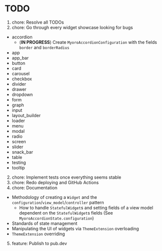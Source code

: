 # TODO

1. chore: Resolve all TODOs
1. chore: Go through every widget showcase looking for bugs

- accordion
  - (**IN PROGRESS**) Create `MyoroAccordionConfiguration` with the fields `border` and `borderRadius`
- app
- app_bar
- button
- card
- carousel
- checkbox
- divider
- drawer
- dropdown
- form
- graph
- input
- layout_builder
- loader
- menu
- modal
- radio
- screen
- slider
- snack_bar
- table
- testing
- tooltip

2. chore: Implement tests once everything seems stable
3. chore: Redo deploying and GitHub Actions
4. chore: Documentation

- Methodology of creating a `Widget` and the `configuration`/`view_model`/`controller` pattern
  - How to handle `StatefulWidget`s and setting fields of a view model dependent on the `StatefulWidget`s fields (See `MyoroAccordionState.configuration`)
- Standards of state management
- Manipulating the UI of widgets via `ThemeExtension` overloading
- `ThemeExtension` overriding

5. feature: Publish to pub.dev
